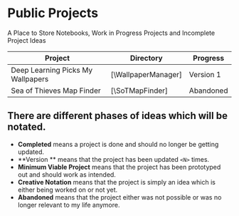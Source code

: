 # Public Projects
A Place to Store Notebooks, Work in Progress Projects and Incomplete Project Ideas


| Project                                  | Directory                          |  Progress                  |
| -----------------------------------------| ---------------------------------- | -------------------------- |
| Deep Learning Picks My Wallpapers        | [\WallpaperManager]                | Version 1                  |
| Sea of Thieves Map Finder                | [\SoTMapFinder]                    | Abandoned                  |




## There are different phases of ideas which will be notated.
- **Completed** means a project is done and should no longer be getting updated.
- **Version <N> ** means that the project has been updated `<N>` times.
- **Minimum Viable Project** means that the project has been prototyped out and should work as intended.
- **Creative Notation** means that the project is simply an idea which is either being worked on or not yet.
- **Abandoned** means that the project either was not possible or was no longer relevant to my life anymore.

